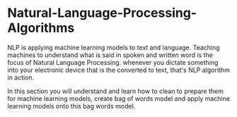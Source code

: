 # Natural-Language-Processing-Algorithms
NLP is applying machine learning models to text and language.  Teaching machines to understand what is said in spoken and written word is the focus of Natural Language Processing. whenever  you dictate something into your electronic device that is the converted to text, that's NLP algorithm in action.

In this section you will understand and learn how to clean to prepare them for machine learning models, create bag of words model and apply machine learning models onto this bag words model.
